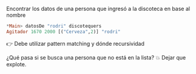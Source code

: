 Encontrar los datos de una persona que ingresó a la discoteca en base al nombre 

``` haskell
*Main> datosDe "rodri" discotequers
Agitador 1670 2000 [("Cerveza",2)] "rodri"
```

:point_right: Debe utilizar pattern matching y dónde recursividad

¿Qué pasa si se busca una persona que no está en la lista? :boom: Dejar que explote.